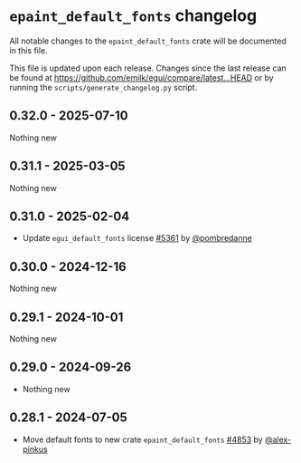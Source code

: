 # `epaint_default_fonts` changelog
All notable changes to the `epaint_default_fonts` crate will be documented in this file.

This file is updated upon each release.
Changes since the last release can be found at <https://github.com/emilk/egui/compare/latest...HEAD> or by running the `scripts/generate_changelog.py` script.


## 0.32.0 - 2025-07-10
Nothing new


## 0.31.1 - 2025-03-05
Nothing new


## 0.31.0 - 2025-02-04
* Update `egui_default_fonts` license [#5361](https://github.com/emilk/egui/pull/5361) by [@pombredanne](https://github.com/pombredanne)


## 0.30.0 - 2024-12-16
Nothing new


## 0.29.1 - 2024-10-01
Nothing new


## 0.29.0 - 2024-09-26
* Nothing new


## 0.28.1 - 2024-07-05
* Move default fonts to new crate `epaint_default_fonts` [#4853](https://github.com/emilk/egui/pull/4853) by [@alex-pinkus](https://github.com/alex-pinkus)
